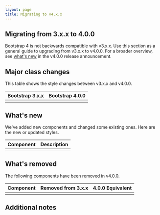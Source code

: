 ```yaml
---
layout: page
title: Migrating to v4.x.x
---
```


## Migrating from 3.x.x to 4.0.0

Bootstrap 4 is not backwards compatible with v3.x.x. Use this section as a general guide to upgrading from v3.x.x to v4.0.0. For a broader overview, see [what's new](http://blog.getbootstrap.com/DEAD-LINK-FIX-ME-PLEASE) in the v4.0.0 release announcement.

## Major class changes
This table shows the style changes between v3.x.x and v4.0.0.

<table>
  <thead>
    <tr>
      <th>Bootstrap 3.x.x</th>
      <th>Bootstrap 4.0.0</th>
    </tr>
  </thead>
  <tbody>
    <tr>
      <td></td>
      <td></td>
    </tr>
  </tbody>
</table>

## What's new
We've added new components and changed some existing ones. Here are the new or updated styles.

<table>
  <thead>
    <tr>
      <th>Component</th>
      <th>Description</th>
    </tr>
  </thead>
  <tbody>
    <tr>
      <td></td>
      <td></td>
    </tr>
  </tbody>
</table>

## What's removed
The following components have been removed in v4.0.0.

<table>
  <thead>
    <tr>
      <th>Component</th>
      <th>Removed from 3.x.x</th>
      <th>4.0.0 Equivalent</th>    
    </tr>
  </thead>
  <tbody>
    <tr>
      <td></td>
      <td></td>
      <td></td>
    </tr>
  </tbody>
</table>

## Additional notes
